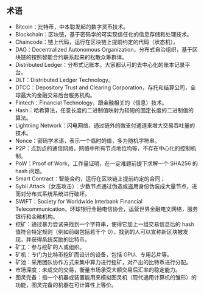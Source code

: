 ## 术语

* Bitcoin：比特币，中本聪发起的数字货币技术。
* Blockchain：区块链，基于密码学的可实现信任化的信息存储和处理技术。
* Chaincode：链上代码，运行在区块链上提前约定的代码（状态机）。
* DAO：Decentralized Autonomous Organization，分布式自治组织，基于区块链的按照智能合约联系起来的松散众筹群体。
* Distributed Ledger：分布式记账本，大家都认可的去中心化的账本记录平台。
* DLT：Distributed Ledger Technology。
* DTCC：Depository Trust and Clearing Corporation，存托和结算公司，全球最大的金融交易后台服务机构。
* Fintech：Financial Technology，跟金融相关的（信息）技术。
* Hash：哈希算法，任意长度的二进制值映射为较短的固定长度的二进制值的算法。
* Lightning Network：闪电网络，通过链外的微支付通道来增大交易吞吐量的技术。
* Nonce：密码学术语，表示一个临时的值，多为随机字符串。
* P2P：点到点的通信网络，网络中所有节点地位均等，不存在中心化的控制机制。
* PoW：Proof of Work，工作量证明，在一定难题前提下求解一个 SHA256 的 hash 问题。
* Smart Contract：智能合约，运行在区块链上提前约定的合同；
* Sybil Attack（女巫攻击）：少数节点通过伪造或盗用身份伪装成大量节点，进而对分布式系统系统进行破坏。
* SWIFT：Society for Worldwide Interbank Financial Telecommunication，环球银行金融电信协会，运营世界金融电文网络，服务银行和金融机构。
* 挖矿：通过暴力尝试来找到一个字符串，使得它加上一组交易信息后的 hash 值符合特定规则（例如前缀包括若干个 0），找到的人可以宣称新区块被发现，并获得系统奖励的比特币。
* 矿工：参与挖矿的人或组织。
* 矿机：专门为比特币挖矿而设计的设备，包括 GPU、专用芯片等。
* 矿池：采用团队协作方式来集中算力进行挖矿，对产出的比特币进行分配。
* 市场深度：未成交的交易，衡量市场承受大额交易后汇率的稳定能力。
* 图灵完备：指一个机器或装置能用来模拟图灵机（现代通用计算机的雏形）的功能，图灵完备的机器在可计算性上等价。
